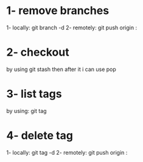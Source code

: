 # 1- remove branches
1- locally: git branch -d <branch-name>
2- remotely: git push origin :<branch-main>
# 2- checkout
by using git stash then after it i can use pop
# 3- list tags
by using: git tag
# 4- delete tag
1- locally: git tag -d <tag-name>
2- remotely: git push origin :<tag-name>
